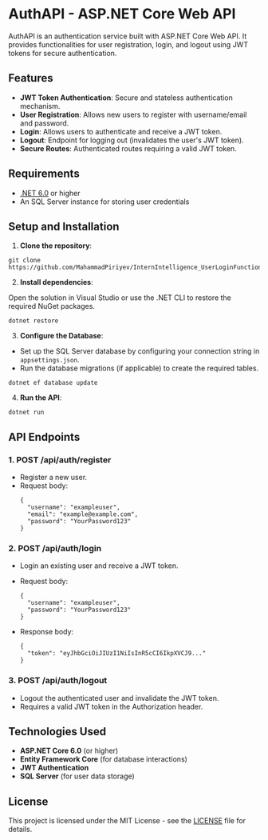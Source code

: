 # AuthAPI - ASP.NET Core Web API

AuthAPI is an authentication service built with ASP.NET Core Web API. It provides functionalities for user registration, login, and logout using JWT tokens for secure authentication.

## Features

- **JWT Token Authentication**: Secure and stateless authentication mechanism.
- **User Registration**: Allows new users to register with username/email and password.
- **Login**: Allows users to authenticate and receive a JWT token.
- **Logout**: Endpoint for logging out (invalidates the user's JWT token).
- **Secure Routes**: Authenticated routes requiring a valid JWT token.

## Requirements

- [.NET 6.0](https://dotnet.microsoft.com/download/dotnet) or higher
- An SQL Server instance for storing user credentials

## Setup and Installation

1. **Clone the repository**:
```
git clone https://github.com/MahammadPiriyev/InternIntelligence_UserLoginFunctionality.git
```
2. **Install dependencies**:

Open the solution in Visual Studio or use the .NET CLI to restore the required NuGet packages.
```
dotnet restore
```
3. **Configure the Database**:

- Set up the SQL Server database by configuring your connection string in `appsettings.json`.
- Run the database migrations (if applicable) to create the required tables.
```
dotnet ef database update
```
4. **Run the API**:
```
dotnet run
```

## API Endpoints

### 1. **POST /api/auth/register**
- Register a new user.
- Request body:
  ```
  {
    "username": "exampleuser",
    "email": "example@example.com",
    "password": "YourPassword123"
  }
  ```

### 2. **POST /api/auth/login**
- Login an existing user and receive a JWT token.
- Request body:
  ```
  {
    "username": "exampleuser",
    "password": "YourPassword123"
  }
  ```

- Response body:
  ```
  {
    "token": "eyJhbGciOiJIUzI1NiIsInR5cCI6IkpXVCJ9..."
  }
  ```

### 3. **POST /api/auth/logout**
- Logout the authenticated user and invalidate the JWT token.
- Requires a valid JWT token in the Authorization header.


## Technologies Used

- **ASP.NET Core 6.0** (or higher)
- **Entity Framework Core** (for database interactions)
- **JWT Authentication**
- **SQL Server** (for user data storage)

## License

This project is licensed under the MIT License - see the [LICENSE](LICENSE) file for details.
